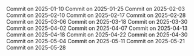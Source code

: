 Commit on 2025-01-10
Commit on 2025-01-25
Commit on 2025-02-03
Commit on 2025-02-10
Commit on 2025-02-17
Commit on 2025-02-28
Commit on 2025-03-06
Commit on 2025-03-18
Commit on 2025-03-30
Commit on 2025-04-02
Commit on 2025-04-07
Commit on 2025-04-13
Commit on 2025-04-18
Commit on 2025-04-22
Commit on 2025-04-30
Commit on 2025-05-04
Commit on 2025-05-11
Commit on 2025-05-21
Commit on 2025-05-28
